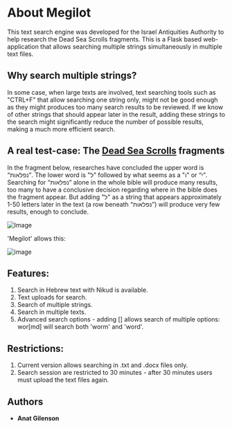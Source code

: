 # About Megilot

This text search engine was developed for the Israel Antiquities Authority to help research the Dead Sea Scrolls fragments.
This is a Flask based web-application that allows searching multiple strings simultaneously in multiple text files. 

## Why search multiple strings?

In some case, when large texts are involved, text searching tools such as "CTRL+F" that allow searching one string only, might not be good enough as they might produces too many search results to be reviewed. If we know of other strings that should appear later in the result, adding these strings to the search might significantly reduce the number of possible results, making a much more efficient search. 

## A real test-case: The [Dead Sea Scrolls](https://en.wikipedia.org/wiki/Dead_Sea_Scrolls)  fragments

In the fragment below, researches have concluded the upper word is “נפלאות”. The lower word is "ל" followed by what seems as a "ו" or “י”. Searching for “נפלאות” alone in the whole bible will produce many results, too many to have a conclusive decision regarding where in the bible does the fragment appear. But adding "ל" as a string that appears approximately 1-50 letters later in the text (a row beneath “נפלאות”) will produce very few results, enough to conclude. 

![Image](https://i.ibb.co/3FNBxBp/2019-11-14-01h32-04-2.png)


'Megilot' allows this:

![image](https://i.ibb.co/ggbjnc2/2019-11-14-02h51-16.png)


## Features:

1. Search in Hebrew text with Nikud is available.
2. Text uploads for search.
3. Search of multiple strings.
4. Search in multiple texts.
5. Advanced search options - adding \[\] allows search of multiple options: wor\[md\] will search both 'worm' and 'word'.  

## Restrictions:

1. Current version allows searching in .txt and .docx files only.
2. Search session are restricted to 30 minutes - after 30 minutes users must upload the text files again. 
   
## Authors

* **Anat Gilenson** 
